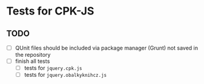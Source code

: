 # Tests for CPK-JS

## TODO

- [ ] QUnit files should be included via package manager (Grunt) not saved in the repository
- [ ] finish all tests
  - [ ] tests for `jquery.cpk.js`
  - [ ] tests for `jquery.obalkyknihcz.js`
